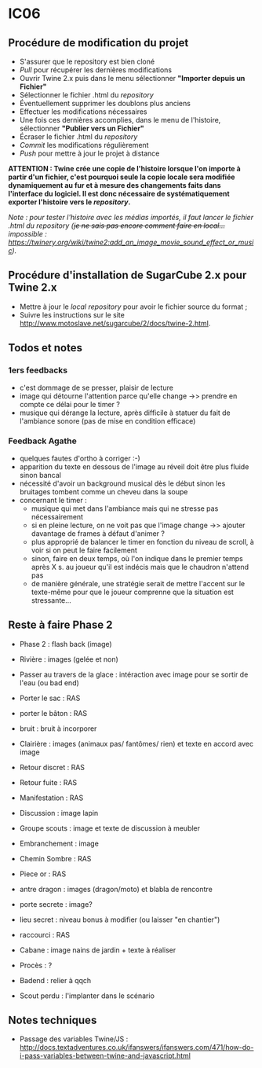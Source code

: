 ﻿# IC06

## Procédure de modification du projet

- S'assurer que le repository est bien cloné
- _Pull_ pour récupérer les dernières modifications
- Ouvrir Twine 2.x puis dans le menu sélectionner **"Importer depuis un Fichier"**
- Sélectionner le fichier .html du _repository_
- Éventuellement supprimer les doublons plus anciens
- Effectuer les modifications nécessaires
- Une fois ces dernières accomplies, dans le menu de l'histoire, sélectionner **"Publier vers un Fichier"**
- Écraser le fichier .html du _repository_
- _Commit_ les modifications régulièrement
- _Push_ pour mettre à jour le projet à distance

**ATTENTION : Twine crée une copie de l'histoire lorsque l'on importe à partir d'un fichier,
c'est pourquoi seule la copie locale sera modifiée dynamiquement au fur et à mesure des
changements faits dans l'interface du logiciel. Il est donc nécessaire de systématiquement
exporter l'histoire vers le _repository_.**

_Note : pour tester l'histoire avec les médias importés, il faut lancer le fichier .html du
repository (~~je ne sais pas encore comment faire en local...~~ impossible : <https://twinery.org/wiki/twine2:add_an_image_movie_sound_effect_or_music>)._

## Procédure d'installation de SugarCube 2.x pour Twine 2.x

- Mettre à jour le _local repository_ pour avoir le fichier source du format ;
- Suivre les instructions sur le site <http://www.motoslave.net/sugarcube/2/docs/twine-2.html>.

## Todos et notes


### 1ers feedbacks

- c'est dommage de se presser, plaisir de lecture
- image qui détourne l'attention parce qu'elle change ->> prendre en compte ce délai pour le timer ?
- musique qui dérange la lecture, après difficile à statuer du fait de l'ambiance sonore (pas de mise en condition efficace)

### Feedback Agathe

- quelques fautes d'ortho à corriger :-)
- apparition du texte en dessous de l'image au réveil doit être plus fluide sinon bancal
- nécessité d'avoir un background musical dès le début sinon les bruitages tombent comme un cheveu dans la soupe
- concernant le timer :
    - musique qui met dans l'ambiance mais qui ne stresse pas nécessairement
    - si en pleine lecture, on ne voit pas que l'image change ->> ajouter davantage de frames à défaut d'animer ?
    - plus approprié de balancer le timer en fonction du niveau de scroll, à voir si on peut le faire facilement
    - sinon, faire en deux temps, où l'on indique dans le premier temps après X s. au joueur qu'il est indécis mais que le chaudron n'attend pas
    - de manière générale, une stratégie serait de mettre l'accent sur le texte-même pour que le joueur comprenne que la situation est stressante...
    
## Reste à faire Phase 2

- Phase 2 : flash back (image)
- Rivière : images (gelée et non)
- Passer au travers de la glace : intéraction avec image pour se sortir de l'eau (ou bad end)
- Porter le sac : RAS
- porter le bâton : RAS
- bruit : bruit à incorporer
- Clairière : images (animaux pas/ fantômes/ rien) et texte en accord avec image
- Retour discret : RAS
- Retour fuite : RAS
- Manifestation : RAS
- Discussion : image lapin
- Groupe scouts : image et texte de discussion à meubler
- Embranchement : image
- Chemin Sombre : RAS
- Piece or : RAS
- antre dragon : images (dragon/moto) et blabla de rencontre
- porte secrete : image?
- lieu secret : niveau bonus à modifier (ou laisser "en chantier")
- raccourci : RAS
- Cabane : image nains de jardin + texte à réaliser
- Procès : ?

- Badend : relier à qqch
- Scout perdu : l'implanter dans le scénario

## Notes techniques

- Passage des variables Twine/JS : <http://docs.textadventures.co.uk/ifanswers/ifanswers.com/471/how-do-i-pass-variables-between-twine-and-javascript.html>
